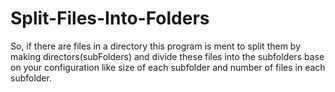 # Split-Files-Into-Folders
So, if there are files in a directory this program is ment to split them by making directors(subFolders) and divide these files into the subfolders base on your configuration like size of each subfolder and number of files in each subfolder.
